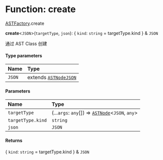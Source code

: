# Function: create

[ASTFactory](/en/auto-docs/variable-core/modules/ASTFactory.md).create

**create**<`JSON`>(`targetType`, `json`): { `kind`: `string` = targetType.kind } & `JSON`

通过 AST Class 创建

#### Type parameters

| Name | Type |
| :------ | :------ |
| `JSON` | extends [`ASTNodeJSON`](/en/auto-docs/variable-core/interfaces/ASTNodeJSON.md) |

#### Parameters

| Name | Type |
| :------ | :------ |
| `targetType` | (...`args`: `any`\[]) => [`ASTNode`](/en/auto-docs/variable-core/classes/ASTNode.md)<`JSON`, `any`> |
| `targetType.kind` | `string` |
| `json` | `JSON` |

#### Returns

{ `kind`: `string` = targetType.kind } & `JSON`
